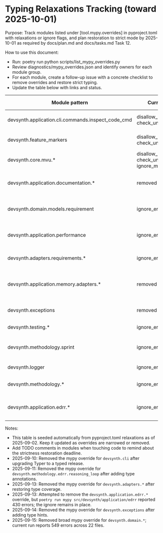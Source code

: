 # Typing Relaxations Tracking (toward 2025-10-01)

Purpose: Track modules listed under [tool.mypy.overrides] in pyproject.toml with relaxations or ignore flags, and plan restoration to strict mode by 2025-10-01 as required by docs/plan.md and docs/tasks.md Task 12.

How to use this document:
- Run: poetry run python scripts/list_mypy_overrides.py
- Review diagnostics/mypy_overrides.json and identify owners for each module group.
- For each module, create a follow-up issue with a concrete checklist to remove overrides and restore strict typing.
- Update the table below with links and status.

| Module pattern | Current relaxations | Owner | Issue link | Target date | Status |
|---|---|---|---|---|---|
| devsynth.application.cli.commands.inspect_code_cmd | disallow_untyped_defs=false, check_untyped_defs=false | TBD | [restore-strict-typing-inspect-code-cmd.md](restore-strict-typing-inspect-code-cmd.md) | 2025-10-01 | open |
| devsynth.feature_markers | disallow_untyped_defs=false, check_untyped_defs=false | TBD | [restore-strict-typing-feature-markers.md](restore-strict-typing-feature-markers.md) | 2025-10-01 | open |
| devsynth.core.mvu.* | disallow_untyped_defs=false, check_untyped_defs=false, ignore_missing_imports=true | TBD | [restore-strict-typing-core-mvu.md](restore-strict-typing-core-mvu.md) | 2025-10-01 | open |
| devsynth.application.documentation.* | removed | TBD | [restore-strict-typing-application-documentation.md](restore-strict-typing-application-documentation.md) | 2025-10-01 | closed |
| devsynth.domain.models.requirement | ignore_errors=true | TBD | [restore-strict-typing-domain-models-requirement.md](restore-strict-typing-domain-models-requirement.md) | 2025-10-01 | open |
| devsynth.application.performance | ignore_errors=true | TBD | [restore-strict-typing-application-performance.md](restore-strict-typing-application-performance.md) | 2025-10-01 | open |
| devsynth.adapters.requirements.* | ignore_errors=true | TBD | [restore-strict-typing-adapters-requirements.md](restore-strict-typing-adapters-requirements.md) | 2025-10-01 | open |
| devsynth.application.memory.adapters.* | removed | TBD | [restore-strict-typing-application-memory-adapters.md](restore-strict-typing-application-memory-adapters.md) | 2025-10-01 | closed |
| devsynth.exceptions | removed | TBD | [restore-strict-typing-exceptions.md](restore-strict-typing-exceptions.md) | 2025-10-01 | closed |
| devsynth.testing.* | ignore_errors=true | TBD | [restore-strict-typing-testing.md](restore-strict-typing-testing.md) | 2025-10-01 | open |
| devsynth.methodology.sprint | ignore_errors=true | TBD | [restore-strict-typing-methodology-sprint.md](restore-strict-typing-methodology-sprint.md) | 2025-10-01 | open |
| devsynth.logger | ignore_errors=true | TBD | [restore-strict-typing-logger.md](restore-strict-typing-logger.md) | 2025-10-01 | open |
| devsynth.methodology.* | ignore_errors=true | TBD | [restore-strict-typing-methodology.md](restore-strict-typing-methodology.md) | 2025-10-01 | open |
| devsynth.application.edrr.* | ignore_errors=true | TBD | [restore-strict-typing-application-edrr.md](restore-strict-typing-application-edrr.md) | 2025-10-01 | open |

Notes:
- This table is seeded automatically from pyproject.toml relaxations as of 2025-09-02. Keep it updated as overrides are narrowed or removed.
- Add TODO comments in modules when touching code to remind about the strictness restoration deadline.
- 2025-09-10: Removed the mypy override for `devsynth.cli` after upgrading Typer to a typed release.
- 2025-09-11: Removed the mypy override for `devsynth.methodology.edrr.reasoning_loop` after adding type annotations.
- 2025-09-13: Removed the mypy override for `devsynth.adapters.*` after restoring type coverage.
- 2025-09-13: Attempted to remove the `devsynth.application.edrr.*` override, but `poetry run mypy src/devsynth/application/edrr`
  reported 430 errors; the ignore remains in place.
- 2025-09-14: Removed the mypy override for `devsynth.exceptions` after adding type hints.
- 2025-09-15: Removed broad mypy override for `devsynth.domain.*`; current run reports 549 errors across 22 files.
